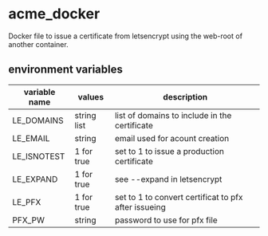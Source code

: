 # acme_docker
Docker file to issue a certificate from letsencrypt using the web-root of another container.

## environment variables
| variable name | values      | description                                           |
|---------------|-------------|-------------------------------------------------------|
|LE_DOMAINS     | string list | list of domains to include in the certificate         |
|LE_EMAIL       | string      | email used for acount creation                        |
|LE_ISNOTEST    | 1 for true  | set to 1 to issue a production certificate            |
|LE_EXPAND      | 1 for true  | see --expand in letsencrypt                           |
|LE_PFX         | 1 for true  | set to 1 to convert certificat to pfx after issueing  |
|PFX_PW         | string      | password to use for pfx file                          |
